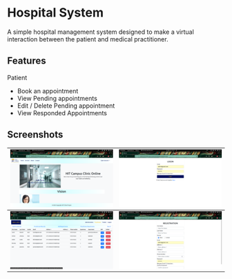 # Hospital System
A simple hospital management system designed to make a virtual interaction between the patient and medical practitioner.

## Features

Patient
- Book an appointment 
- View Pending appointments
- Edit / Delete Pending appointment
- View Responded Appointments

## Screenshots
| <img  src="https://github.com/Tapiwa-1/Tapiwa-1/blob/main/hitclinic-main.png"/> | <img  src="https://github.com/Tapiwa-1/Tapiwa-1/blob/main/hitclinic-login.png"/> |
| ------------- | ------------- |
| <img  src="https://github.com/Tapiwa-1/Tapiwa-1/blob/main/hitclinic-users.png"/> | <img  src="https://github.com/Tapiwa-1/Tapiwa-1/blob/main/hitclinic-register.png"/> |


